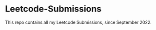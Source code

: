 # Leetcode-Submissions
This repo contains all my Leetcode Submissions, since September 2022. 
<!-- ### https://leetcode.com/shubho5das -->
